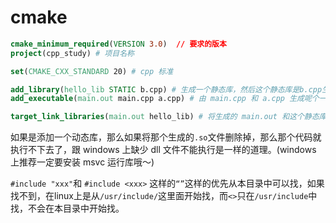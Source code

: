 # cmake

```cmake
cmake_minimum_required(VERSION 3.0)  // 要求的版本
project(cpp_study) # 项目名称

set(CMAKE_CXX_STANDARD 20) # cpp 标准

add_library(hello_lib STATIC b.cpp) # 生成一个静态库，然后这个静态库是b.cpp生成的，其实就是.o文件
add_executable(main.out main.cpp a.cpp) # 由 main.cpp 和 a.cpp 生成呢个一个main.out文件

target_link_libraries(main.out hello_lib) # 将生成的 main.out 和这个静态库进行链接

```

如果是添加一个动态库，那么如果将那个生成的`.so`文件删除掉，那么那个代码就执行不下去了，跟 windows 上缺少
dll 文件不能执行是一样的道理。(windows 上推荐一定要安装 msvc 运行库哦～)

`#include "xxx"`和 `#include <xxx>` 这样的`“”`这样的优先从本目录中可以找，如果找不到，在linux上是从`/usr/include/`这里面开始找，而`<>`只在`/usr/include`中找，不会在本目录中开始找。



